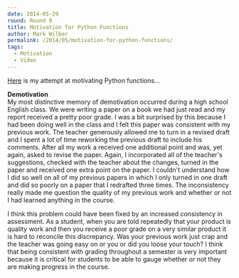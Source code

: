 ```yaml
---
date: 2014-05-29
round: Round 9
title: Motivation for Python Functions
author: Mark Wilber
permalink: /2014/05/motivation-for-python-functions/
tags:
  - Motivation
  - Video
---
```

[Here][1] is my attempt at motivating Python functions...

**Demotivation**  
My most distinctive memory of demotivation occurred during a high school English class. We were writing a paper on a book we had just read and my report received a pretty poor grade. I was a bit surprised by this because I had been doing well in the class and I felt this paper was consistent with my previous work. The teacher generously allowed me to turn in a revised draft and I spent a lot of time reworking the previous draft to include his comments. After all my work a received one additional point and was, yet again, asked to revise the paper. Again, I incorporated all of the teacher's suggestions, checked with the teacher about the changes, turned in the paper and received one extra point on the paper. I couldn't understand how I did so well on all of my previous papers in which I only turned in one draft and did so poorly on a paper that I redrafted three times. The inconsistency really made me question the quality of my previous work and whether or not I had learned anything in the course.

I think this problem could have been fixed by an increased consistency in assessment. As a student, when you are told repeatedly that your product is quality work and then you receive a poor grade on a very similar product it is hard to reconcile this discrepancy. Was your previous work just crap and the teacher was going easy on or you or did you loose your touch? I think that being consistent with grading throughout a semester is very important because it is critical for students to be able to gauge whether or not they are making progress in the course.

 [1]: https://www.youtube.com/watch?v=f0kp6HWC2x0&feature=youtu.be
